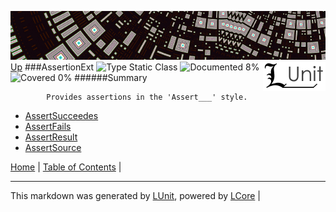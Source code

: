 ![](../Content/LUnit-banner-small.png "")
[<img align="right" src="../Content/LUnit-logo-small.png">](../../README.md)
[Up](../LUnit.md)
###AssertionExt
![Type Static Class](http://b.repl.ca/v1/Type-Static%20Class-lightgrey.png "") ![Documented 8%](http://b.repl.ca/v1/Documented-8%25-red.png "") ![Covered 0%](http://b.repl.ca/v1/Covered-0%25-red.png "")
######Summary

            Provides assertions in the 'Assert___' style.
            
 - [AssertSucceedes](AssertionExt_AssertSucceedes.md)
 - [AssertFails](AssertionExt_AssertFails.md)
 - [AssertResult](AssertionExt_AssertResult.md)
 - [AssertSource](AssertionExt_AssertSource.md)

[Home](../../README.md) | [Table of Contents](../../TableOfContents.md) | 

---

This markdown was generated by [LUnit](https://github.com/CodeSingularity/LUnit), powered by [LCore](https://github.com/CodeSingularity/LCore) | 


